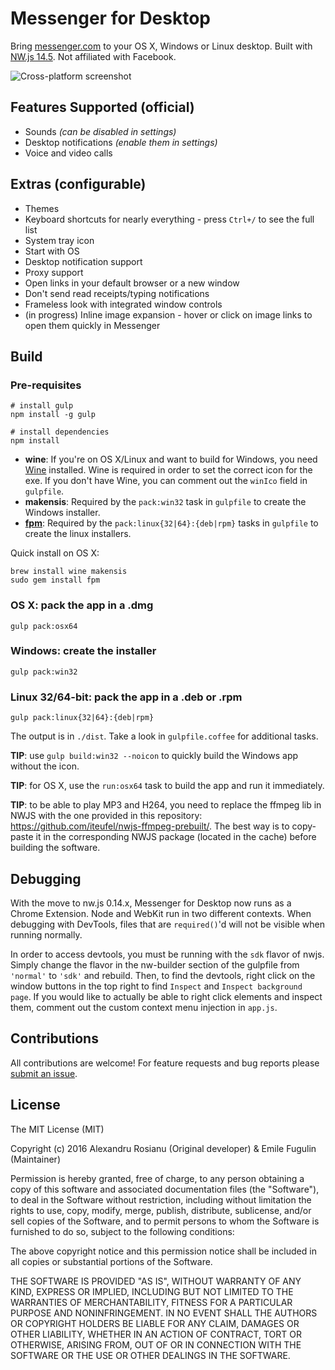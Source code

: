 # Messenger for Desktop

Bring [messenger.com](https://messenger.com) to your OS X, Windows or Linux desktop. Built with [NW.js 14.5](http://nwjs.io/). Not affiliated with Facebook.

![Cross-platform screenshot](screenshot.png)

## Features Supported (official)

* Sounds *(can be disabled in settings)*
* Desktop notifications *(enable them in settings)*
* Voice and video calls

## Extras (configurable)

* Themes
* Keyboard shortcuts for nearly everything - press `Ctrl+/` to see the full list
* System tray icon
* Start with OS
* Desktop notification support
* Proxy support
* Open links in your default browser or a new window
* Don't send read receipts/typing notifications
* Frameless look with integrated window controls
* (in progress) Inline image expansion - hover or click on image links to open them quickly in Messenger

## Build

### Pre-requisites

    # install gulp
    npm install -g gulp

    # install dependencies
    npm install

* **wine**: If you're on OS X/Linux and want to build for Windows, you need [Wine](http://winehq.org/) installed. Wine is required in order
to set the correct icon for the exe. If you don't have Wine, you can comment out the `winIco` field in `gulpfile`.
* **makensis**: Required by the `pack:win32` task in `gulpfile` to create the Windows installer.
* [**fpm**](https://github.com/jordansissel/fpm): Required by the `pack:linux{32|64}:{deb|rpm}` tasks in `gulpfile` to create the linux installers.

Quick install on OS X:

    brew install wine makensis
    sudo gem install fpm

### OS X: pack the app in a .dmg

    gulp pack:osx64

### Windows: create the installer

    gulp pack:win32

### Linux 32/64-bit: pack the app in a .deb or .rpm

    gulp pack:linux{32|64}:{deb|rpm}

The output is in `./dist`. Take a look in `gulpfile.coffee` for additional tasks.

**TIP**: use `gulp build:win32 --noicon` to quickly build the Windows app without the icon.

**TIP**: for OS X, use the `run:osx64` task to build the app and run it immediately.

**TIP**: to be able to play MP3 and H264, you need to replace the ffmpeg lib in NWJS with the one provided in this repository: https://github.com/iteufel/nwjs-ffmpeg-prebuilt/. The best way is to copy-paste it in the corresponding NWJS package (located in the cache) before building the software.

## Debugging

With the move to nw.js 0.14.x, Messenger for Desktop now runs as a Chrome Extension. Node and WebKit run in two different contexts. When debugging
with DevTools, files that are `required()`'d will not be visible when running normally.

In order to access devtools, you must be running with the `sdk` flavor of nwjs. Simply change the flavor in the nw-builder section of the gulpfile from `'normal'` to `'sdk'` and rebuild. Then, to find the devtools, right click on the window buttons in the top right to find `Inspect` and `Inspect background page`. If you would like to actually be able to right click elements and inspect them, comment out the custom context menu injection in `app.js`.

## Contributions

All contributions are welcome! For feature requests and bug reports please [submit an issue](https://github.com/brandonwu/Facebook-Messenger-Desktop/issues).

## License

The MIT License (MIT)

Copyright (c) 2016 Alexandru Rosianu (Original developer) & Emile Fugulin (Maintainer)

Permission is hereby granted, free of charge, to any person obtaining a copy
of this software and associated documentation files (the "Software"), to deal
in the Software without restriction, including without limitation the rights
to use, copy, modify, merge, publish, distribute, sublicense, and/or sell
copies of the Software, and to permit persons to whom the Software is
furnished to do so, subject to the following conditions:

The above copyright notice and this permission notice shall be included in all
copies or substantial portions of the Software.

THE SOFTWARE IS PROVIDED "AS IS", WITHOUT WARRANTY OF ANY KIND, EXPRESS OR
IMPLIED, INCLUDING BUT NOT LIMITED TO THE WARRANTIES OF MERCHANTABILITY,
FITNESS FOR A PARTICULAR PURPOSE AND NONINFRINGEMENT. IN NO EVENT SHALL THE
AUTHORS OR COPYRIGHT HOLDERS BE LIABLE FOR ANY CLAIM, DAMAGES OR OTHER
LIABILITY, WHETHER IN AN ACTION OF CONTRACT, TORT OR OTHERWISE, ARISING FROM,
OUT OF OR IN CONNECTION WITH THE SOFTWARE OR THE USE OR OTHER DEALINGS IN THE
SOFTWARE.
